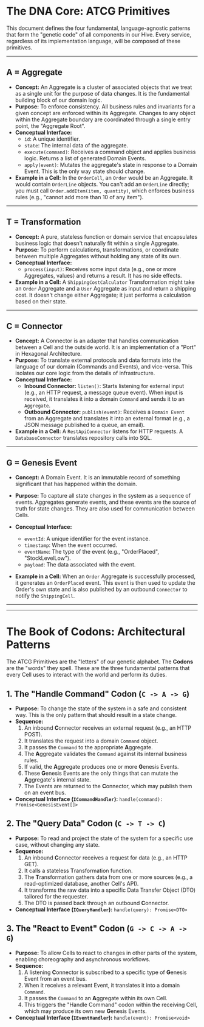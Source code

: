 # The DNA Core: ATCG Primitives

This document defines the four fundamental, language-agnostic patterns that form the "genetic code" of all components in our Hive. Every service, regardless of its implementation language, will be composed of these primitives.

---

## A = Aggregate

- **Concept:** An Aggregate is a cluster of associated objects that we treat as a single unit for the purpose of data changes. It is the fundamental building block of our domain logic.
- **Purpose:** To enforce consistency. All business rules and invariants for a given concept are enforced within its Aggregate. Changes to any object within the Aggregate boundary are coordinated through a single entry point, the "Aggregate Root".
- **Conceptual Interface:**
  - `id`: A unique identifier.
  - `state`: The internal data of the aggregate.
  - `execute(command)`: Receives a command object and applies business logic. Returns a list of generated Domain Events.
  - `apply(event)`: Mutates the aggregate's state in response to a Domain Event. This is the only way state should change.
- **Example in a Cell:** In the `OrderCell`, an `Order` would be an Aggregate. It would contain `OrderLine` objects. You can't add an `OrderLine` directly; you must call `Order.addItem(item, quantity)`, which enforces business rules (e.g., "cannot add more than 10 of any item").

---

## T = Transformation

- **Concept:** A pure, stateless function or domain service that encapsulates business logic that doesn't naturally fit within a single Aggregate.
- **Purpose:** To perform calculations, transformations, or coordinate between multiple Aggregates without holding any state of its own.
- **Conceptual Interface:**
  - `process(input)`: Receives some input data (e.g., one or more Aggregates, values) and returns a result. It has no side effects.
- **Example in a Cell:** A `ShippingCostCalculator` Transformation might take an `Order` Aggregate and a `User` Aggregate as input and return a shipping cost. It doesn't change either Aggregate; it just performs a calculation based on their state.

---

## C = Connector

- **Concept:** A Connector is an adapter that handles communication between a Cell and the outside world. It is an implementation of a "Port" in Hexagonal Architecture.
- **Purpose:** To translate external protocols and data formats into the language of our domain (Commands and Events), and vice-versa. This isolates our core logic from the details of infrastructure.
- **Conceptual Interface:**
  - **Inbound Connector:** `listen()`: Starts listening for external input (e.g., an HTTP request, a message queue event). When input is received, it translates it into a domain `Command` and sends it to an `Aggregate`.
  - **Outbound Connector:** `publish(event)`: Receives a `Domain Event` from an Aggregate and translates it into an external format (e.g., a JSON message published to a queue, an email).
- **Example in a Cell:** A `RestApiConnector` listens for HTTP requests. A `DatabaseConnector` translates repository calls into SQL.

---

## G = Genesis Event

- **Concept:** A Domain Event. It is an immutable record of something significant that has happened within the domain.

- **Purpose:** To capture all state changes in the system as a sequence of events. Aggregates generate events, and these events are the source of truth for state changes. They are also used for communication between Cells.
- **Conceptual Interface:**
  - `eventId`: A unique identifier for the event instance.
  - `timestamp`: When the event occurred.
  - `eventName`: The type of the event (e.g., "OrderPlaced", "StockLevelLow").
  - `payload`: The data associated with the event.
- **Example in a Cell:** When an `Order` Aggregate is successfully processed, it generates an `OrderPlaced` event. This event is then used to update the Order's own state and is also published by an outbound `Connector` to notify the `ShippingCell`.

---

---

# The Book of Codons: Architectural Patterns

The ATCG Primitives are the "letters" of our genetic alphabet. The **Codons** are the "words" they spell. These are the three fundamental patterns that every Cell uses to interact with the world and perform its duties.

## 1. The "Handle Command" Codon (`C -> A -> G`)

- **Purpose:** To change the state of the system in a safe and consistent way. This is the only pattern that should result in a state change.
- **Sequence:**
  1. An inbound **C**onnector receives an external request (e.g., an HTTP POST).
  2. It translates the request into a domain `Command` object.
  3. It passes the `Command` to the appropriate **A**ggregate.
  4. The **A**ggregate validates the `Command` against its internal business rules.
  5. If valid, the **A**ggregate produces one or more **G**enesis Events.
  6. These **G**enesis Events are the only things that can mutate the **A**ggregate's internal state.
  7. The Events are returned to the **C**onnector, which may publish them on an event bus.
- **Conceptual Interface (`ICommandHandler`):** `handle(command): Promise<GenesisEvent[]>`

## 2. The "Query Data" Codon (`C -> T -> C`)

- **Purpose:** To read and project the state of the system for a specific use case, without changing any state.
- **Sequence:**
  1. An inbound **C**onnector receives a request for data (e.g., an HTTP GET).
  2. It calls a stateless **T**ransformation function.
  3. The **T**ransformation gathers data from one or more sources (e.g., a read-optimized database, another Cell's API).
  4. It transforms the raw data into a specific Data Transfer Object (DTO) tailored for the requester.
  5. The DTO is passed back through an outbound **C**onnector.
- **Conceptual Interface (`IQueryHandler`):** `handle(query): Promise<DTO>`

## 3. The "React to Event" Codon (`G -> C -> A -> G`)

- **Purpose:** To allow Cells to react to changes in other parts of the system, enabling choreography and asynchronous workflows.
- **Sequence:**
  1. A listening **C**onnector is subscribed to a specific type of **G**enesis Event from an event bus.
  2. When it receives a relevant Event, it translates it into a domain `Command`.
  3. It passes the `Command` to an **A**ggregate within its own Cell.
  4. This triggers the "Handle Command" codon within the receiving Cell, which may produce its own new **G**enesis Events.
- **Conceptual Interface (`IEventHandler`):** `handle(event): Promise<void>`
